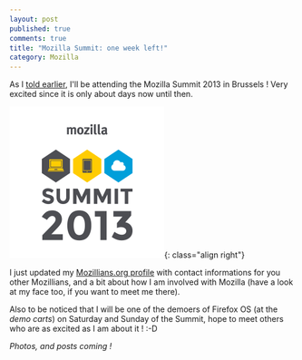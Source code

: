```yaml
---
layout: post
published: true
comments: true
title: "Mozilla Summit: one week left!"
category: Mozilla
---
```

As I [told earlier](/2013/09/04/heading-to-mozilla-summit-brussels.html), I'll be attending the Mozilla Summit 2013 in Brussels ! Very excited since it is only about days now until then.

![Mozilla Summit 2013](/images/mozillasummit.png){: class="align right"}

I just updated my [Mozillians.org profile](https://mozillians.org/en-US/u/schoewilliam/) with contact informations for you other Mozillians, and a bit about how I am involved with Mozilla (have a look at my face too, if you want to meet me there).

Also to be noticed that I will be one of the demoers of Firefox OS (at the *demo carts*) on Saturday and Sunday of the Summit, hope to meet others who are as excited as I am about it ! :-D

*Photos, and posts coming !*
